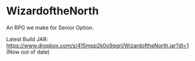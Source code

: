 # WizardoftheNorth
An RPG we make for Senior Option.

Latest Build JAR: https://www.dropbox.com/s/415mpp2k0o9qgrl/WizardoftheNorth.jar?dl=1 (Now out of date)
